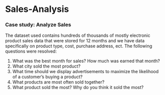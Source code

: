 # Sales-Analysis
### Case study: Analyze Sales
The dataset used contains hundreds of thousands of mostly electronic product sales data that were stored for 12 months and we have data specifically on product type, cost, purchase address, ect. The following questions were resolved:
1. What was the best month for sales? How much was earned that month?
2. What city sold the most product?
3. What time should we display advertisements to maximize the likelihood of a customer’s buying a product?
4. What products are most often sold together?
5. What product sold the most? Why do you think it sold the most?
